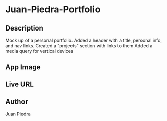 # Juan-Piedra-Portfolio

## Description
Mock up of a personal portfolio.
Added a header with a title, personal info, and nav links.
Created a "projects" section with links to them
Added a media query for vertical devices

## App Image

## Live URL

## Author
Juan Piedra